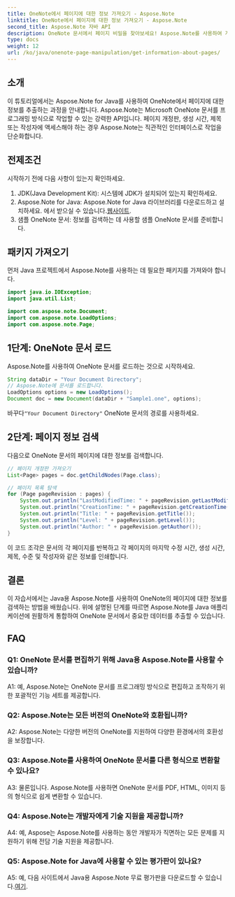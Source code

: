 ```yaml
---
title: OneNote에서 페이지에 대한 정보 가져오기 - Aspose.Note
linktitle: OneNote에서 페이지에 대한 정보 가져오기 - Aspose.Note
second_title: Aspose.Note 자바 API
description: OneNote 문서에서 페이지 비밀을 찾아보세요! Aspose.Note를 사용하여 개정판, 생성 시간 등을 추출하세요. 단계별 가이드 및 코드가 포함되어 있습니다! #OneNote #Java #Aspose
type: docs
weight: 12
url: /ko/java/onenote-page-manipulation/get-information-about-pages/
---
```

## 소개

이 튜토리얼에서는 Aspose.Note for Java를 사용하여 OneNote에서 페이지에 대한 정보를 추출하는 과정을 안내합니다. Aspose.Note는 Microsoft OneNote 문서를 프로그래밍 방식으로 작업할 수 있는 강력한 API입니다. 페이지 개정판, 생성 시간, 제목 또는 작성자에 액세스해야 하는 경우 Aspose.Note는 직관적인 인터페이스로 작업을 단순화합니다.

## 전제조건

시작하기 전에 다음 사항이 있는지 확인하세요.

1. JDK(Java Development Kit): 시스템에 JDK가 설치되어 있는지 확인하세요.
2.  Aspose.Note for Java: Aspose.Note for Java 라이브러리를 다운로드하고 설치하세요. 에서 받으실 수 있습니다.[웹사이트](https://purchase.aspose.com/buy).
3. 샘플 OneNote 문서: 정보를 검색하는 데 사용할 샘플 OneNote 문서를 준비합니다.

## 패키지 가져오기

먼저 Java 프로젝트에서 Aspose.Note를 사용하는 데 필요한 패키지를 가져와야 합니다.

```java
import java.io.IOException;
import java.util.List;

import com.aspose.note.Document;
import com.aspose.note.LoadOptions;
import com.aspose.note.Page;
```

## 1단계: OneNote 문서 로드

Aspose.Note를 사용하여 OneNote 문서를 로드하는 것으로 시작하세요.

```java
String dataDir = "Your Document Directory";
// Aspose.Note에 문서를 로드합니다.
LoadOptions options = new LoadOptions();
Document doc = new Document(dataDir + "Sample1.one", options);
```

 바꾸다`"Your Document Directory"` OneNote 문서의 경로를 사용하세요.

## 2단계: 페이지 정보 검색

다음으로 OneNote 문서의 페이지에 대한 정보를 검색합니다.

```java
// 페이지 개정판 가져오기
List<Page> pages = doc.getChildNodes(Page.class);

// 페이지 목록 탐색
for (Page pageRevision : pages) {
    System.out.println("LastModifiedTime: " + pageRevision.getLastModifiedTime());
    System.out.println("CreationTime: " + pageRevision.getCreationTime());
    System.out.println("Title: " + pageRevision.getTitle());
    System.out.println("Level: " + pageRevision.getLevel());
    System.out.println("Author: " + pageRevision.getAuthor());
}
```

이 코드 조각은 문서의 각 페이지를 반복하고 각 페이지의 마지막 수정 시간, 생성 시간, 제목, 수준 및 작성자와 같은 정보를 인쇄합니다.

## 결론

이 자습서에서는 Java용 Aspose.Note를 사용하여 OneNote의 페이지에 대한 정보를 검색하는 방법을 배웠습니다. 위에 설명된 단계를 따르면 Aspose.Note를 Java 애플리케이션에 원활하게 통합하여 OneNote 문서에서 중요한 데이터를 추출할 수 있습니다.

## FAQ

### Q1: OneNote 문서를 편집하기 위해 Java용 Aspose.Note를 사용할 수 있습니까?

A1: 예, Aspose.Note는 OneNote 문서를 프로그래밍 방식으로 편집하고 조작하기 위한 포괄적인 기능 세트를 제공합니다.

### Q2: Aspose.Note는 모든 버전의 OneNote와 호환됩니까?

A2: Aspose.Note는 다양한 버전의 OneNote를 지원하여 다양한 환경에서의 호환성을 보장합니다.

### Q3: Aspose.Note를 사용하여 OneNote 문서를 다른 형식으로 변환할 수 있나요?

A3: 물론입니다. Aspose.Note를 사용하면 OneNote 문서를 PDF, HTML, 이미지 등의 형식으로 쉽게 변환할 수 있습니다.

### Q4: Aspose.Note는 개발자에게 기술 지원을 제공합니까?

A4: 예, Aspose는 Aspose.Note를 사용하는 동안 개발자가 직면하는 모든 문제를 지원하기 위해 전담 기술 지원을 제공합니다.

### Q5: Aspose.Note for Java에 사용할 수 있는 평가판이 있나요?

 A5: 예, 다음 사이트에서 Java용 Aspose.Note 무료 평가판을 다운로드할 수 있습니다.[여기](https://releases.aspose.com/).